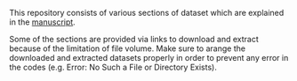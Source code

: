 This repository consists of various sections of dataset which are explained in the <a href = "">manuscript</a>.

Some of the sections are provided via links to download and extract because of the limitation of file volume.
Make sure to arange the downloaded and extracted datasets properly in order to prevent any error in the codes (e.g. Error: No Such a File or Directory Exists).
